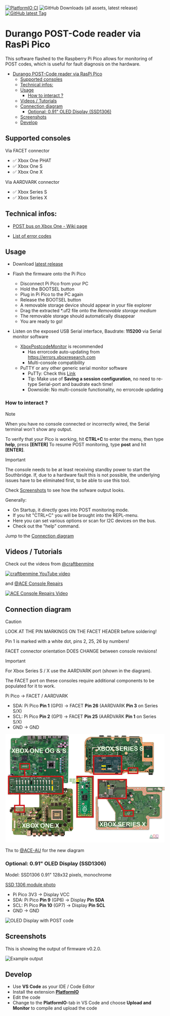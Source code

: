[![PlatformIO CI](https://github.com/xboxoneresearch/PicoDurangoPOST/actions/workflows/build.yml/badge.svg?branch=main)](https://github.com/xboxoneresearch/PicoDurangoPOST/actions/workflows/build.yml)
![GitHub Downloads (all assets, latest release)](https://img.shields.io/github/downloads/xboxoneresearch/PicoDurangoPOST/latest/total)
[![GitHub latest Tag](https://img.shields.io/github/v/tag/xboxoneresearch/PicoDurangoPOST)](https://github.com/xboxoneresearch/PicoDurangoPOST/releases/latest)

# Durango POST-Code reader via RasPi Pico

This software flashed to the Raspberry Pi Pico allows for monitoring of POST codes, which is useful for fault diagnosis on the hardware.

- [Durango POST-Code reader via RasPi Pico](#durango-post-code-reader-via-raspi-pico)
  - [Supported consoles](#supported-consoles)
  - [Technical infos:](#technical-infos)
  - [Usage](#usage)
    - [How to interact ?](#how-to-interact-)
  - [Videos / Tutorials](#videos--tutorials)
  - [Connection diagram](#connection-diagram)
    - [Optional: 0.91" OLED Display (SSD1306)](#optional-091-oled-display-ssd1306)
  - [Screenshots](#screenshots)
  - [Develop](#develop)

## Supported consoles

Via FACET connector

- ✅ Xbox One PHAT
- ✅ Xbox One S
- ✅ Xbox One X

Via AARDVARK connector

- ✅ Xbox Series S
- ✅ Xbox Series X

## Technical infos:

- [POST bus on Xbox One - Wiki page](https://xboxoneresearch.github.io/wiki/hardware/post/)

- [List of error codes](https://errors.xboxresearch.com)

## Usage

- Download [latest release](https://github.com/xboxoneresearch/PicoDurangoPOST/releases/latest)
- Flash the firmware onto the Pi Pico
  - Disconnect Pi Pico from your PC
  - Hold the BOOTSEL button
  - Plug in Pi Pico to the PC again
  - Release the BOOTSEL button
  - A removable storage device should appear in your file explorer
  - Drag the extracted *.uf2 file onto the *Removable storage medium*
  - The removable storage should automatically disappear
  - You are ready to go!

- Listen on the exposed USB Serial interface, Baudrate: **115200** via Serial monitor software
  - [XboxPostcodeMonitor](https://github.com/xboxoneresearch/XboxPostcodeMonitor) is recommended
    - Has errorcode auto-updating from <https://errors.xboxresearch.com>
    - Multi-console compatibility
  - PuTTY or any other generic serial monitor software
    - PuTTy: Check this [Link](https://www.ssh.com/academy/ssh/putty/windows)
    - Tip: Make use of **Saving a session configuration**, no need to re-type Serial-port and baudrate each time!
    - Downside: No multi-console functionality, no errorcode updating

### How to interact ?

> [!NOTE]
> When you have no console connected or incorrectly wired, the Serial terminal won't show any output.
>
> To verify that your Pico is working, hit **CTRL+C** to enter the menu, then type **help**, press **[ENTER]**
> To resume POST monitoring, type **post** and hit **[ENTER]**.

> [!IMPORTANT]
> The console needs to be at least receiving standby power to start the Southbridge. If, due to
> a hardware fault this is not possible, the underlying issues have to be eliminated first, to be able to use
> this tool.

Check [Screenshots](#screenshots) to see how the sofware output looks.

Generally:

- On Startup, it directly goes into POST monitoring mode.
- If you hit "CTRL+C" you will be brought into the REPL-menu.
- Here you can set various options or scan for I2C devices on the bus.
- Check out the "help" command.

Jump to the [Connection diagram](#connection-diagram)

## Videos / Tutorials

Check out the videos from [@craftbenmine](https://github.com/craftbenmine)

[![craftbenmine YouTube video](https://img.youtube.com/vi/BuPhxKdxU0g/hqdefault.jpg)](https://www.youtube.com/watch?v=BuPhxKdxU0g)

and [@ACE Console Repairs](https://github.com/ACE-AU)

[![ACE Console Repairs Video](https://img.youtube.com/vi/b2gaV6t57Mc/hqdefault.jpg)](https://www.youtube.com/watch?v=b2gaV6t57Mc)

## Connection diagram

> [!CAUTION]
> LOOK AT THE PIN MARKINGS ON THE FACET HEADER before soldering!
>
> Pin 1 is marked with a white dot, pins 2, 25, 26 by numbers!
>
> FACET connector orientation DOES CHANGE between console revisions!

> [!IMPORTANT]
> For Xbox Series S / X use the AARDVARK port (shown in the diagram).
>
> The FACET port on these consoles require additional components to be populated for it to work.

Pi Pico -> FACET / AARDVARK

- SDA: Pi Pico **Pin 1** (GP0) -> FACET **Pin 26** (AARDVARK **Pin 3** on Series S/X)
- SCL: Pi Pico **Pin 2** (GP1) -> FACET **Pin 25** (AARDVARK **Pin 1** on Series S/X)
- GND -> GND

![Pi Pico Facet I2C diagram - all revs](./assets/all_revs_diagram_ACE.jpg)

Thx to [@ACE-AU](https://github.com/ACE-AU) for the new diagram

### Optional: 0.91" OLED Display (SSD1306)

Model: SSD1306 0.91" 128x32 pixels, monochrome

[SSD 1306 module photo](./assets/ssd1306_module.jpg)

- Pi Pico 3V3 -> Display VCC
- SDA: Pi Pico **Pin  9** (GP6) -> Display **Pin SDA**
- SCL: Pi Pico **Pin 10** (GP7) -> Display **Pin SCL**
- GND -> GND

![OLED Display with POST code](./assets/display.jpg)


## Screenshots

This is showing the output of firmware v0.2.0.

![Example output](./assets/screenshot2.png)

## Develop

- Use **VS Code** as your IDE / Code Editor
- Install the extension [**PlatformIO**](https://platformio.org/)
- Edit the code
- Change to the **PlatformIO**-tab in VS Code and choose **Upload and Monitor** to compile and upload the code
